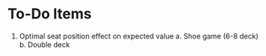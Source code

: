 # To-Do Items

1.  Optimal seat position effect on expected value
    a. Shoe game (6-8 deck)
    b. Double deck

